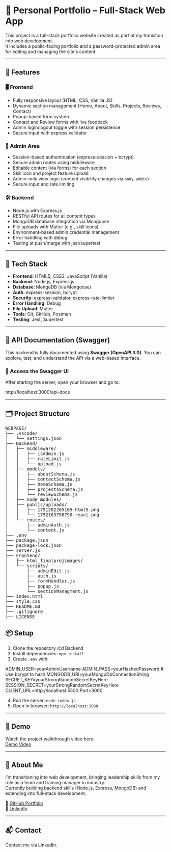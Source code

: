 # 🧩 Personal Portfolio – Full-Stack Web App

This project is a full-stack portfolio website created as part of my transition into web development.  
It includes a public-facing portfolio and a password-protected admin area for editing and managing the site's content.

---

## 🚀 Features

### 🖥️ Frontend
- Fully responsive layout (HTML, CSS, Vanilla JS)
- Dynamic section management (Home, About, Skills, Projects, Reviews, Contact)
- Popup-based form system
- Contact and Review forms with live feedback
- Admin login/logout toggle with session persistence
- Secure input with express validator

### 🔐 Admin Area
- Session-based authentication (express-session + bcrypt)
- Secure admin routes using middleware
- Editable content (via forms) for each section
- Skill icon and project feature upload
- Admin-only view logic (content visibility changes via `body.admin`)
- Secure input and rate limiting

### 🛠️ Backend
- Node.js with Express.js
- RESTful API routes for all content types
- MongoDB database integration via Mongoose
- File uploads with Multer (e.g., skill icons)
- Environment-based admin credential management
- Error handling with debug
- Testing at push/merge with jest/supertest

---

## 🧱 Tech Stack

- **Frontend**: HTML5, CSS3, JavaScript (Vanilla)
- **Backend**: Node.js, Express.js
- **Database**: MongoDB (via Mongoose)
- **Auth**: express-session, bcrypt
- **Security**: express-validator, express-rate-limiter
- **Error Handling**: Debug
- **File Upload**: Multer
- **Tools**: Git, GitHub, Postman
- **Testing**: Jest, Supertest

---

## 📘 API Documentation (Swagger)

This backend is fully documented using **Swagger (OpenAPI 3.0)**. You can explore, test, and understand the API via a web-based interface.

### 🔗 Access the Swagger UI

After starting the server, open your browser and go to:

http://localhost:3000/api-docs

---

## 🗂️ Project Structure
<pre>
WEBPAGE/
├── .vscode/
│   └── settings.json
├── Backend/
│   ├── middleware/
│   │   ├── isAdmin.js
│   │   ├── rateLimit.js
│   │   └── upload.js
│   ├── models/
│   │   ├── aboutSchema.js
│   │   ├── contactSchema.js
│   │   ├── homeSchema.js
│   │   ├── projectsSchema.js
│   │   └── reviewSchema.js
│   ├── node_modules/
│   ├── public/uploads/
│   │   ├── 1751282265165-html5.png
│   │   └── 1752163756790-react.png
│   └── routes/
│       ├── adminAuth.js
│       └── content.js
├── .env
├── package.json
├── package-lock.json
├── server.js
├── Frontend/
│   ├── html_finalprojimages/
│   └── scripts/
│       ├── adminEdit.js
│       ├── auth.js
│       ├── formHandler.js
│       ├── popup.js
│       └── sectionManagment.js
├── index.html
├── style.css
├── README.md
├── .gitignore
├── LICENSE
</pre>

## 📦 Setup

1. Clone the repository  /cd Backend
2. Install dependencies: `npm install`  
3. Create `.env` with:

ADMIN_USER=yourAdminUsername
ADMIN_PASS=yourHashedPassword  # Use bcrypt to hash
MONGODB_URI=yourMongoDbConnectionString
SECRET_KEY=yourStrongRandomSecretKeyHere
SESSION_SECRET=yourStrongRandomSecretKeyHere
CLIENT_URL=http://localhost:5500
Port=3000

4. Run the server: `node index.js`  
5. Open in browser: `http://localhost:3000`

---

## 🎥 Demo

Watch the project walkthrough video here:  
[Demo Video](https://www.loom.com/share/daa253b0a7204864935d6510a621b044?sid=5689b276-e205-4852-9bb8-ec64ea5ca19a)

---

## 👤 About Me

I’m transitioning into web development, bringing leadership skills from my role as a team and training manager in industry.  
Currently building backend skills (Node.js, Express, MongoDB) and extending into full-stack development.

🔗 [GitHub Portfolio](https://github.com/Hikko218)  
🔗 [LinkedIn](https://www.linkedin.com/in/heiko-ries-b35778374/)

---

## 📬 Contact

Contact me via LinkedIn.
